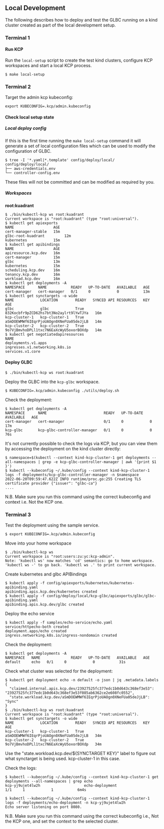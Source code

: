 ## Local Development

The following describes how to deploy and test the GLBC running on a kind cluster created as part of the local development setup.

### Terminal 1

#### Run KCP

Run the `local-setup` script to create the test kind clusters, configure KCP workspaces and start a local KCP process.

```shell
$ make local-setup
```

### Terminal 2

Target the admin kcp kubeconfig:

```shell
export KUBECONFIG=.kcp/admin.kubeconfig
```

#### Check local setup state

##### Local deploy config

If this is the first time running the `make local-setup` command it will generate a set of local configuration files which
can be used to modify the configuration of GLBC.

```shell
$ tree -I '*.yaml|*.template' config/deploy/local/
config/deploy/local/
├── aws-credentials.env
└── controller-config.env
```

These files will not be committed and can be modified as required by you.

##### Workspaces

**root:kuadrant**

```shell
$ ./bin/kubectl-kcp ws root:kuadrant
Current workspace is "root:kuadrant" (type "root:universal").
$ kubectl get apiexports
NAME                  AGE
cert-manager-stable   15m
glbc-root-kuadrant         12m
kubernetes            15m
$ kubectl get apibindings
NAME                  AGE
apiresource.kcp.dev   16m
cert-manager          15m
glbc                  13m
kubernetes            15m
scheduling.kcp.dev    16m
tenancy.kcp.dev       16m
workload.kcp.dev      16m
$ kubectl get deployments -A
NAMESPACE      NAME           READY   UP-TO-DATE   AVAILABLE   AGE
cert-manager   cert-manager   0/1     0            0           13m
$ kubectl get synctargets -o wide
NAME            LOCATION        READY   SYNCED API RESOURCES   KEY                                      AGE
glbc            glbc            True                           832Kocbfr9pZCD62hs7bt3No2aylrt9lYwTJYa   16m
kcp-cluster-1   kcp-cluster-1   True                           aSmDOEWMWf6IEqrPjoUAOgn0XNeFUa05deJjLB   14m
kcp-cluster-2   kcp-cluster-2   True                           9o7VjBmvhoDPLl1txc7N6EaXcWyU5oxorBOXdp   14m
$ kubectl get negotiatedapiresources
NAME
deployments.v1.apps
ingresses.v1.networking.k8s.io
services.v1.core
```

#### Deploy GLBC

```shell
$ ./bin/kubectl-kcp ws root:kuadrant
````

Deploy the GLBC into the `kcp-glbc` workspace.

```shell
$ KUBECONFIG=.kcp/admin.kubeconfig ./utils/deploy.sh
```

Check the deployment:
```shell
$ kubectl get deployments -A
NAMESPACE      NAME                          READY   UP-TO-DATE   AVAILABLE   AGE
cert-manager   cert-manager                  0/1     0            0           17m
kcp-glbc       kcp-glbc-controller-manager   0/1     0            0           76s
```

It's not currently possible to check the logs via KCP, but you can view them by accessing the deployment on the kind cluster directly: 

```shell
$ namespace=$(kubectl --context kind-kcp-cluster-1 get deployments --all-namespaces | grep -e kcp-glbc-controller-manager | awk '{print $1 }')
$ kubectl --kubeconfig ~/.kube/config --context kind-kcp-cluster-1 logs -f deployments/kcp-glbc-controller-manager -n $namespace               
2022-06-20T09:59:47.622Z INFO runtime/proc.go:255 Creating TLS certificate provider {"issuer": "glbc-ca"}
....
```
N.B. Make sure you run this command using the correct kubeconfig and context i.e. Not the KCP one.

### Terminal 3

Test the deployment using the sample service.

```shell
$ export KUBECONFIG=.kcp/admin.kubeconfig
````

Move into your home workspace
```shell
$ ./bin/kubectl-kcp ws
Current workspace is "root:users:zu:yc:kcp-admin".
Note: 'kubectl ws' now matches 'cd' semantics: go to home workspace. 'kubectl ws -' to go back. 'kubectl ws .' to print current workspace.
```

Create kubernetes and glbc APIBindings
```shell
$ kubectl apply -f config/apiexports/kubernetes/kubernetes-apibinding.yaml
apibinding.apis.kcp.dev/kubernetes created
$ kubectl apply -f config/deploy/local/kcp-glbc/apiexports/glbc/glbc-apibinding.yaml
apibinding.apis.kcp.dev/glbc created
```

Deploy the echo service

```shell
$ kubectl apply -f samples/echo-service/echo.yaml
service/httpecho-both created
deployment.apps/echo created
ingress.networking.k8s.io/ingress-nondomain created
```

Check the deployment:
```shell
$ kubectl get deployments -A
NAMESPACE   NAME              READY   UP-TO-DATE   AVAILABLE   AGE
default     echo   0/1     0            0           31s
```

Check what cluster was selected for the deployment:

```shell
$ kubectl get deployment echo -n default -o json | jq .metadata.labels
{
  "claimed.internal.apis.kcp.dev/23927525fc377edc1b0d643c368ef3e53": "23927525fc377edc1b0d643c368ef3e53f085ab6362ce2e608fc0552",
  "state.workload.kcp.dev/aSmDOEWMWf6IEqrPjoUAOgn0XNeFUa05deJjLB": "Sync"
}
$ ./bin/kubectl-kcp ws root:kuadrant
Current workspace is "root:kuadrant" (type "root:universal").
$ kubectl get synctargets -o wide
NAME            LOCATION        READY   SYNCED API RESOURCES   KEY                                      AGE
kcp-cluster-1   kcp-cluster-1   True                           aSmDOEWMWf6IEqrPjoUAOgn0XNeFUa05deJjLB   34m
kcp-cluster-2   kcp-cluster-2   True                           9o7VjBmvhoDPLl1txc7N6EaXcWyU5oxorBOXdp   34m
```

Use the "state.workload.kcp.dev/${SYNCTARGET KEY}" label to figure out what synctarget is being used. kcp-cluster-1 in this case.

Check the logs:

```shell
$ kubectl --kubeconfig ~/.kube/config --context kind-kcp-cluster-1 get deployments --all-namespaces | grep echo
kcp-yj9ujet4lw2h                    echo-deployment                     1/1     1            1           6m4s
```

```shell
$ kubectl --kubeconfig ~/.kube/config --context kind-kcp-cluster-1 logs -f deployments/echo-deployment -n kcp-yj9ujet4lw2h
Echo server listening on port 8080.
```
N.B. Make sure you run this command using the correct kubeconfig i.e., Not the KCP one, and set the context to the selected cluster.
